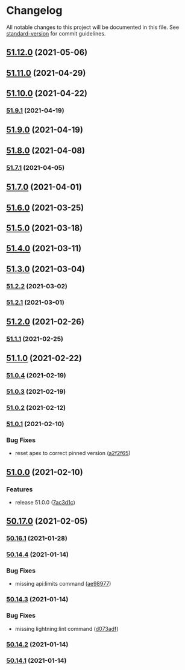 # Changelog

All notable changes to this project will be documented in this file. See [standard-version](https://github.com/conventional-changelog/standard-version) for commit guidelines.

## [51.12.0](https://github.com/salesforcecli/salesforcedx/compare/v51.11.0...v51.12.0) (2021-05-06)

## [51.11.0](https://github.com/salesforcecli/salesforcedx/compare/v51.10.0...v51.11.0) (2021-04-29)

## [51.10.0](https://github.com/salesforcecli/salesforcedx/compare/v51.9.1...v51.10.0) (2021-04-22)

### [51.9.1](https://github.com/salesforcecli/salesforcedx/compare/v51.9.0...v51.9.1) (2021-04-19)

## [51.9.0](https://github.com/salesforcecli/salesforcedx/compare/v51.8.0...v51.9.0) (2021-04-19)

## [51.8.0](https://github.com/salesforcecli/salesforcedx/compare/v51.7.1...v51.8.0) (2021-04-08)

### [51.7.1](https://github.com/salesforcecli/salesforcedx/compare/v51.7.0...v51.7.1) (2021-04-05)

## [51.7.0](https://github.com/salesforcecli/salesforcedx/compare/v51.6.0...v51.7.0) (2021-04-01)

## [51.6.0](https://github.com/salesforcecli/salesforcedx/compare/v51.5.0...v51.6.0) (2021-03-25)

## [51.5.0](https://github.com/salesforcecli/salesforcedx/compare/v51.4.0...v51.5.0) (2021-03-18)

## [51.4.0](https://github.com/salesforcecli/salesforcedx/compare/v51.3.0...v51.4.0) (2021-03-11)

## [51.3.0](https://github.com/salesforcecli/salesforcedx/compare/v51.2.2...v51.3.0) (2021-03-04)

### [51.2.2](https://github.com/salesforcecli/salesforcedx/compare/v51.2.1...v51.2.2) (2021-03-02)

### [51.2.1](https://github.com/salesforcecli/salesforcedx/compare/v51.2.0...v51.2.1) (2021-03-01)

## [51.2.0](https://github.com/salesforcecli/salesforcedx/compare/v51.1.1...v51.2.0) (2021-02-26)

### [51.1.1](https://github.com/salesforcecli/salesforcedx/compare/v51.1.0...v51.1.1) (2021-02-25)

## [51.1.0](https://github.com/salesforcecli/salesforcedx/compare/v51.0.4...v51.1.0) (2021-02-22)

### [51.0.4](https://github.com/salesforcecli/salesforcedx/compare/v51.0.3...v51.0.4) (2021-02-19)

### [51.0.3](https://github.com/salesforcecli/salesforcedx/compare/v51.0.2...v51.0.3) (2021-02-19)

### [51.0.2](https://github.com/salesforcecli/salesforcedx/compare/v51.0.1...v51.0.2) (2021-02-12)

### [51.0.1](https://github.com/salesforcecli/salesforcedx/compare/v51.0.0...v51.0.1) (2021-02-10)

### Bug Fixes

- reset apex to correct pinned version ([a2f2f65](https://github.com/salesforcecli/salesforcedx/commit/a2f2f6552fea43149928aad93378fd82c458b2d5))

## [51.0.0](https://github.com/salesforcecli/salesforcedx/compare/v50.17.0...v51.0.0) (2021-02-10)

### Features

- release 51.0.0 ([7ac3d1c](https://github.com/salesforcecli/salesforcedx/commit/7ac3d1cc8157089fae3a1d8ac0c4be1cb6330779))

## [50.17.0](https://github.com/salesforcecli/salesforcedx/compare/v50.16.1...v50.17.0) (2021-02-05)

### [50.16.1](https://github.com/salesforcecli/salesforcedx/compare/v50.14.4...v50.16.1) (2021-01-28)

### [50.14.4](https://github.com/salesforcecli/salesforcedx/compare/v50.14.3...v50.14.4) (2021-01-14)

### Bug Fixes

- missing api:limits command ([ae98977](https://github.com/salesforcecli/salesforcedx/commit/ae98977c3ed1872455138d1aff5a27cae63f4790))

### [50.14.3](https://github.com/salesforcecli/salesforcedx/compare/v50.14.2...v50.14.3) (2021-01-14)

### Bug Fixes

- missing lightning:lint command ([d073adf](https://github.com/salesforcecli/salesforcedx/commit/d073adf2fc79b88875d36a0b40d6787d2c0fa23e))

### [50.14.2](https://github.com/salesforcecli/salesforcedx/compare/v50.14.1...v50.14.2) (2021-01-14)

### [50.14.1](https://github.com/salesforcecli/salesforcedx/compare/v50.14.0...v50.14.1) (2021-01-14)
